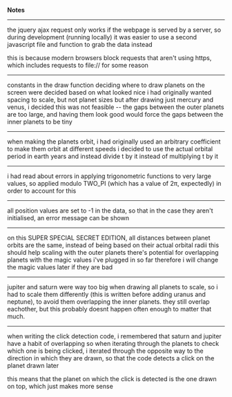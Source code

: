 **Notes**

----

the jquery ajax request only works if the webpage is served by a server, so during development (running locally) it was easier to use a second javascript file and function
to grab the data instead

this is because modern browsers block requests that aren't using https, which includes requests to file:// for some reason

----

constants in the draw function deciding where to draw planets on the screen were decided based on what looked nice
i had originally wanted spacing to scale, but not planet sizes
but after drawing just mercury and venus, i decided this was not feasible -- the gaps between the outer planets are too large, and having them look good would force the gaps
between the inner planets to be tiny

----

when making the planets orbit, i had originally used an arbitrary coefficient to make them orbit at different speeds
i decided to use the actual orbital period in earth years and instead divide t by it instead of multiplying t by it

----

i had read about errors in applying trigonometric functions to very large values, so applied modulo TWO_PI (which has a value of 2π, expectedly) in order to account for this

----

all position values are set to -1 in the data, so that in the case they aren't initialised, an error message can be shown

----

on this SUPER SPECIAL SECRET EDITION, all distances between planet orbits are the same, instead of being based on their actual orbital radii
this should help scaling with the outer planets
there's potential for overlapping planets with the magic values i've plugged in so far
therefore i will change the magic values later if they are bad

----

jupiter and saturn were way too big when drawing all planets to scale, so i had to scale them differently (this is
written before adding uranus and neptune), to avoid them overlapping the inner planets.
they still overlap eachother, but this probably doesnt happen often enough to matter that much.

----

when writing the click detection code, i remembered that saturn and jupiter have a habit of overlapping
so when iterating through the planets to check which one is being clicked, i iterated through the opposite
way to the direction in which they are drawn, so that the code detects a click on the planet drawn later

this means that the planet on which the click is detected is the one drawn on top, which just makes more sense
